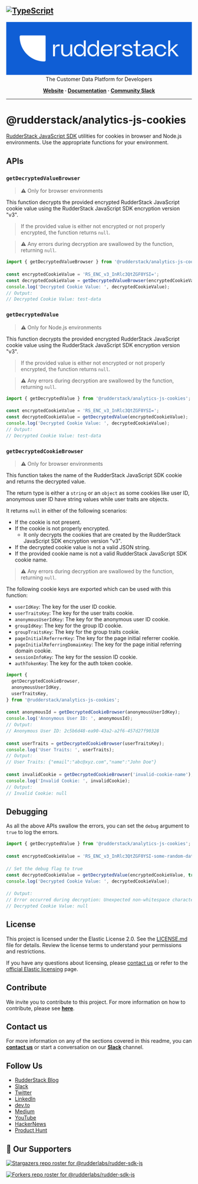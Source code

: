 ## [![TypeScript](https://img.shields.io/badge/%3C%2F%3E-TypeScript-%230074c1.svg)](https://www.typescriptlang.org/)

<p align="center">
  <a href="https://rudderstack.com/">
    <img alt="RudderStack" width="512" src="https://raw.githubusercontent.com/rudderlabs/rudder-sdk-js/develop/assets/rs-logo-full-light.jpg">
  </a>
  <br />
  <caption>The Customer Data Platform for Developers</caption>
</p>
<p align="center">
  <b>
    <a href="https://rudderstack.com">Website</a>
    ·
    <a href="https://rudderstack.com/docs/stream-sources/rudderstack-sdk-integration-guides/rudderstack-javascript-sdk/">Documentation</a>
    ·
    <a href="https://rudderstack.com/join-rudderstack-slack-community">Community Slack</a>
  </b>
</p>

---

# @rudderstack/analytics-js-cookies

[RudderStack JavaScript SDK](https://www.rudderstack.com/docs/sources/event-streams/sdks/rudderstack-javascript-sdk/) utilities for cookies in browser and Node.js environments. Use the appropriate functions for your environment.

## APIs

### `getDecryptedValueBrowser`

> :warning: Only for browser environments

This function decrypts the provided encrypted RudderStack JavaScript cookie value using the RudderStack JavaScript SDK encryption version "v3".

> If the provided value is either not encrypted or not properly encrypted, the function returns `null`.

> :warning: Any errors during decryption are swallowed by the function, returning `null`.

```javascript
import { getDecryptedValueBrowser } from '@rudderstack/analytics-js-cookies';

const encryptedCookieValue = 'RS_ENC_v3_InRlc3QtZGF0YSI=';
const decryptedCookieValue = getDecryptedValueBrowser(encryptedCookieValue);
console.log('Decrypted Cookie Value: ', decryptedCookieValue);
// Output:
// Decrypted Cookie Value: test-data
```

### `getDecryptedValue`

> :warning: Only for Node.js environments

This function decrypts the provided encrypted RudderStack JavaScript cookie value using the RudderStack JavaScript SDK encryption version "v3".

> If the provided value is either not encrypted or not properly encrypted, the function returns `null`.

> :warning: Any errors during decryption are swallowed by the function, returning `null`.

```javascript
import { getDecryptedValue } from '@rudderstack/analytics-js-cookies';

const encryptedCookieValue = 'RS_ENC_v3_InRlc3QtZGF0YSI=';
const decryptedCookieValue = getDecryptedValue(encryptedCookieValue);
console.log('Decrypted Cookie Value: ', decryptedCookieValue);
// Output:
// Decrypted Cookie Value: test-data
```

### `getDecryptedCookieBrowser`

> :warning: Only for browser environments

This function takes the name of the RudderStack JavaScript SDK cookie and returns the decrypted value.

The return type is either a `string` or an `object` as some cookies like user ID, anonymous user ID have string values while user traits are objects.

It returns `null` in either of the following scenarios:

- If the cookie is not present.
- If the cookie is not properly encrypted.
  - It only decrypts the cookies that are created by the RudderStack JavaScript SDK encryption version "v3".
- If the decrypted cookie value is not a valid JSON string.
- If the provided cookie name is not a valid RudderStack JavaScript SDK cookie name.

> :warning: Any errors during decryption are swallowed by the function, returning `null`.

The following cookie keys are exported which can be used with this function:

- `userIdKey`: The key for the user ID cookie.
- `userTraitsKey`: The key for the user traits cookie.
- `anonymousUserIdKey`: The key for the anonymous user ID cookie.
- `groupIdKey`: The key for the group ID cookie.
- `groupTraitsKey`: The key for the group traits cookie.
- `pageInitialReferrerKey`: The key for the page initial referrer cookie.
- `pageInitialReferringDomainKey`: The key for the page initial referring domain cookie.
- `sessionInfoKey`: The key for the session ID cookie.
- `authTokenKey`: The key for the auth token cookie.

```javascript
import {
  getDecryptedCookieBrowser,
  anonymousUserIdKey,
  userTraitsKey,
} from '@rudderstack/analytics-js-cookies';

const anonymousId = getDecryptedCookieBrowser(anonymousUserIdKey);
console.log('Anonymous User ID: ', anonymousId);
// Output:
// Anonymous User ID: 2c5b6d48-ea90-43a2-a2f6-457d27f90328

const userTraits = getDecryptedCookieBrowser(userTraitsKey);
console.log('User Traits: ', userTraits);
// Output:
// User Traits: {"email":"abc@xyz.com","name":"John Doe"}

const invalidCookie = getDecryptedCookieBrowser('invalid-cookie-name');
console.log('Invalid Cookie: ', invalidCookie);
// Output:
// Invalid Cookie: null
```

## Debugging

As all the above APIs swallow the errors, you can set the `debug` argument to `true` to log the errors.

```javascript
import { getDecryptedValue } from '@rudderstack/analytics-js-cookies';

const encryptedCookieValue = 'RS_ENC_v3_InRlc3QtZGF0YSI-some-random-data';

// Set the debug flag to true
const decryptedCookieValue = getDecryptedValue(encryptedCookieValue, true);
console.log('Decrypted Cookie Value: ', decryptedCookieValue);

// Output:
// Error occurred during decryption: Unexpected non-whitespace character after JSON at position 11
// Decrypted Cookie Value: null
```

## License

This project is licensed under the Elastic License 2.0. See the [LICENSE.md](LICENSE.md) file for details. Review the license terms to understand your permissions and restrictions.

If you have any questions about licensing, please [contact us](#contact-us) or refer to the [official Elastic licensing](https://www.elastic.co/licensing/elastic-license) page.

## Contribute

We invite you to contribute to this project. For more information on how to contribute, please see [**here**](../../CONTRIBUTING.md).

## Contact us

For more information on any of the sections covered in this readme, you can [**contact us**](mailto:%20docs@rudderstack.com) or start a conversation on our [**Slack**](https://resources.rudderstack.com/join-rudderstack-slack) channel.

## Follow Us

- [RudderStack Blog][rudderstack-blog]
- [Slack][slack]
- [Twitter][twitter]
- [LinkedIn][linkedin]
- [dev.to][devto]
- [Medium][medium]
- [YouTube][youtube]
- [HackerNews][hackernews]
- [Product Hunt][producthunt]

## :clap: Our Supporters

[![Stargazers repo roster for @rudderlabs/rudder-sdk-js](https://reporoster.com/stars/rudderlabs/rudder-sdk-js)](https://github.com/rudderlabs/rudder-sdk-js/stargazers)

[![Forkers repo roster for @rudderlabs/rudder-sdk-js](https://reporoster.com/forks/rudderlabs/rudder-sdk-js)](https://github.com/rudderlabs/rudder-sdk-js/network/members)

<!----variables---->

[rudderstack-blog]: https://rudderstack.com/blog/
[slack]: https://resources.rudderstack.com/join-rudderstack-slack
[twitter]: https://twitter.com/rudderstack
[linkedin]: https://www.linkedin.com/company/rudderlabs/
[devto]: https://dev.to/rudderstack
[medium]: https://rudderstack.medium.com/
[youtube]: https://www.youtube.com/channel/UCgV-B77bV_-LOmKYHw8jvBw
[hackernews]: https://news.ycombinator.com/item?id=21081756
[producthunt]: https://www.producthunt.com/posts/rudderstack
